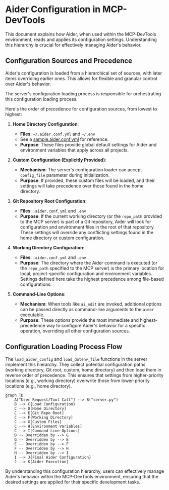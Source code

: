 # Aider Configuration in MCP-DevTools

This document explains how Aider, when used within the MCP-DevTools environment, reads and applies its configuration settings. Understanding this hierarchy is crucial for effectively managing Aider's behavior.

## Configuration Sources and Precedence

Aider's configuration is loaded from a hierarchical set of sources, with later items overriding earlier ones. This allows for flexible and granular control over Aider's behavior.

The server's configuration loading process is responsible for orchestrating this configuration loading process.

Here's the order of precedence for configuration sources, from lowest to highest:

1.  **Home Directory Configuration**:
    *   **Files**: `~/.aider.conf.yml` and `~/.env`
    *   See a [sample.aider.conf.yml](https://github.com/Aider-AI/aider/blob/main/aider/website/assets/sample.aider.conf.yml) for reference.
    *   **Purpose**: These files provide global default settings for Aider and environment variables that apply across all projects.

2.  **Custom Configuration (Explicitly Provided)**:
    *   **Mechanism**: The server's configuration loader can accept `config_file` parameter during initialization.
    *   **Purpose**: If provided, these custom files will be loaded, and their settings will take precedence over those found in the home directory.

3.  **Git Repository Root Configuration**:
    *   **Files**: `.aider.conf.yml` and `.env`
    *   **Purpose**: If the current working directory (or the `repo_path` provided to the MCP server) is part of a Git repository, Aider will look for configuration and environment files in the root of that repository. These settings will override any conflicting settings found in the home directory or custom configuration.

4.  **Working Directory Configuration**:
    *   **Files**: `.aider.conf.yml` and `.env`
    *   **Purpose**: The directory where the Aider command is executed (or the `repo_path` specified to the MCP server) is the primary location for local, project-specific configuration and environment variables. Settings defined here take the highest precedence among file-based configurations.


5.  **Command-Line Options**:
    *   **Mechanism**: When tools like `ai_edit` are invoked, additional options can be passed directly as command-line arguments to the `aider` executable.
    *   **Purpose**: These options provide the most immediate and highest-precedence way to configure Aider's behavior for a specific operation, overriding all other configuration sources.

## Configuration Loading Process Flow

The `load_aider_config` and `load_dotenv_file` functions in the server implement this hierarchy. They collect potential configuration paths (working directory, Git root, custom, home directory) and then load them in reverse order of precedence. This ensures that settings from higher-priority locations (e.g., working directory) overwrite those from lower-priority locations (e.g., home directory).

```mermaid
graph TD
    A["User Request/Tool Call"] --> B("server.py")
    B --> C{Load Configuration}
    C --> D[Home Directory]
    C --> E[Git Repo Root]
    C --> F[Working Directory]
    C --> G[Custom Files]
    C --> H[Environment Variables]
    C --> I[Command-Line Options]
    D -- Overridden by --> G
    G -- Overridden by --> E
    E -- Overridden by --> F
    F -- Overridden by --> H
    H -- Overridden by --> I
    I --> J{Final Aider Configuration}
    J --> K[Aider Execution]
```

By understanding this configuration hierarchy, users can effectively manage Aider's behavior within the MCP-DevTools environment, ensuring that the desired settings are applied for their specific development tasks.